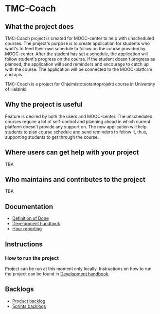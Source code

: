 # TMC-Coach

## What the project does

TMC-Coach project is created for MOOC-center to help with unscheduled courses. The project's purpose is to create application for students who want's to feed their own schedule to follow on the course provided by MOOC-center. After the student has set a schedule, the application will follow student's progress on the course. If the student doesn't progress as planned, the application will send reminders and encourage to catch up with the course. The application will be connected to the MOOC-platform and apis.

TMC-Coach is a project for Ohjelmistotuotantoprojekti course in University of Helsinki.

## Why the project is useful

Feature is desired by both the users and MOOC-center. The unscheduled courses require a lot of self-control and planning ahead in which current platform doesn't provide any support on. The new application will help students to plan course schedule and send reminders to follow it, thus, supporting students to get through the course.

## Where users can get help with your project

TBA

## Who maintains and contributes to the project

TBA

## Documentation

- [Definition of Done](https://github.com/tmc-coach/tmc-coach/blob/readme/documentation/definitionofdone.md)
- [Development handbook](https://github.com/tmc-coach/tmc-coach/blob/readme/documentation/development_handbook.md)
- [Hour reporting](https://docs.google.com/spreadsheets/d/1FKB0VWYljS7rRs1_JVq_U7krczXOK_BZMwVvlSUouE4/edit#gid=0)

## Instructions

### How to run the project

Project can be run at this moment only locally. Instructions on how to run the project can be found in [Development handbook](https://github.com/tmc-coach/tmc-coach/blob/readme/documentation/development_handbook.md).

## Backlogs

- [Product backlog](https://github.com/orgs/tmc-coach/projects/1)
- [Sprints backlogs](https://github.com/orgs/tmc-coach/projects/1/views/4)

